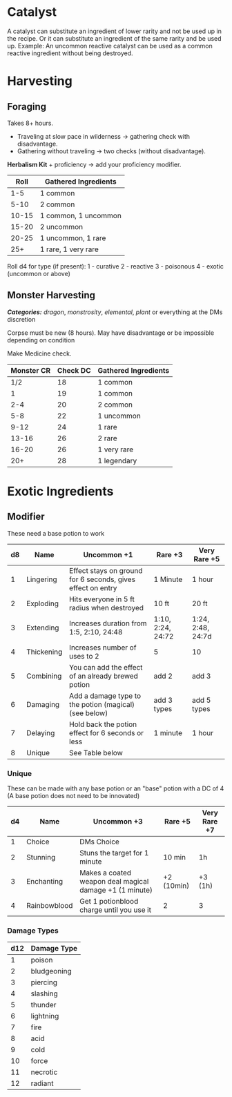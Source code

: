 # Catalyst
A catalyst can substitute an ingredient of lower rarity and not be used up in the recipe. Or it can substitute an ingredient of the same rarity and be used up.
Example: An uncommon reactive catalyst can be used as a common reactive ingredient without being destroyed.
# Harvesting
## Foraging
Takes 8+ hours.
- Traveling at slow pace in wilderness -> gathering check with disadvantage. 
- Gathering without traveling -> two checks (without disadvantage).

**Herbalism Kit** + proficiency -> add your proficiency modifier.

| Roll  | Gathered Ingredients |
| ----- | -------------------- |
| 1-5   | 1 common             |
| 5-10  | 2 common             |
| 10-15 | 1 common, 1 uncommon |
| 15-20 | 2 uncommon           |
| 20-25 | 1 uncommon, 1 rare   |
| 25+   | 1 rare, 1 very rare  |

Roll d4 for type (if present): 
1 - curative
2 - reactive
3 - poisonous
4 - exotic (uncommon or above)

## Monster Harvesting
***Categories:*** _dragon_, _monstrosity_, _elemental_, _plant_ or everything at the DMs discretion

Corpse must be new (8 hours).
May have disadvantage or be impossible depending on condition

Make Medicine check.

| Monster CR | Check DC | Gathered Ingredients |
| ---------- | -------- | -------------------- |
| 1/2        | 18       | 1 common             |
| 1          | 19       | 1 common             |
| 2-4        | 20       | 2 common             |
| 5-8        | 22       | 1 uncommon           |
| 9-12       | 24       | 1 rare               |
| 13-16      | 26       | 2 rare               |
| 16-20      | 26       | 1 very rare          |
| 20+        | 28       | 1 legendary          |

# Exotic Ingredients 
## Modifier 
These need a base potion to work

| d8  | Name       | Uncommon +1                                                 | Rare +3           | Very Rare +5      |
| --- | ---------- | ----------------------------------------------------------- | ----------------- | ----------------- |
| 1   | Lingering  | Effect stays on ground for 6 seconds, gives effect on entry | 1 Minute          | 1 hour            |
| 2   | Exploding  | Hits everyone in 5 ft radius when destroyed                 | 10 ft             | 20 ft             |
| 3   | Extending  | Increases duration from 1:5, 2:10, 24:48                    | 1:10, 2:24, 24:72 | 1:24, 2:48, 24:7d |
| 4   | Thickening | Increases number of uses to 2                               | 5                 | 10                |
| 5   | Combining  | You can add the effect of an already brewed potion          | add 2             | add 3             |
| 6   | Damaging   | Add a damage type to the potion (magical) (see below)       | add 3 types       | add 5 types       |
| 7   | Delaying   | Hold back the potion effect for 6 seconds or less           | 1 minute          | 1 hour            |
| 8   | Unique     | See Table below                                             |                   |                   |

### Unique 
These can be made with any base potion or an "base" potion with a  DC of 4 (A base potion does not need to be innovated)

| d4  | Name         | Uncommon +3                                             | Rare +5    | Very Rare +7 |
| --- | ------------ | ------------------------------------------------------- | ---------- | ------------ |
| 1   | Choice       | DMs Choice                                              |            |              |
| 2   | Stunning     | Stuns the target for 1 minute                           | 10 min     | 1h           |
| 3   | Enchanting   | Makes a coated weapon deal magical damage +1 (1 minute) | +2 (10min) | +3 (1h)      |
| 4   | Rainbowblood | Get 1 potionblood charge until you use it               | 2          | 3            |

### Damage Types

| d12 | Damage Type |
| --- | ----------- |
| 1   | poison      |
| 2   | bludgeoning |
| 3   | piercing    |
| 4   | slashing    |
| 5   | thunder     |
| 6   | lightning   |
| 7   | fire        |
| 8   | acid        |
| 9   | cold        |
| 10  | force       |
| 11  | necrotic    |
| 12  | radiant     |
